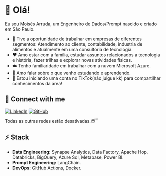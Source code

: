 # 👋 Olá!

Eu sou Moisés Arruda, um Engenheiro de Dados/Prompt nascido e criado em São Paulo. 

* 🔭 Tive a oportunidade de trabalhar em empresas de diferentes segmentos: Atendimento ao cliente, contabilidade, industria de alimentos e atualmente em uma consultoria de tecnologia. 
* ❤️ Amo estar com a família, estudar assuntos relacionados a tecnologia e história, fazer trilhas e explorar novas atividades físicas.
* ☁️ Tenho familiaridade em trabalhar com a nuvem Microsoft Azure.
* 💬 Amo falar sobre o que venho estudando e aprendendo.
* 📘 Estou iniciando uma conta no TikTok(não julgue kk) para compartilhar conhecimentos da área!


## 🔗 Connect with me
[![LinkedIn](https://img.shields.io/badge/linkedin-%230077B5.svg?style=for-the-badge&logo=linkedin&logoColor=white)](https://www.linkedin.com/in/dataengineer-moisesarruda/)
[![GitHub](https://img.shields.io/badge/github-%23121011.svg?style=for-the-badge&logo=github&logoColor=white)](https://github.com/MoisesArruda)

Todas as outras redes estão desativadas.😴 

## ⚡ Stack

* **Data Engineering:** Synapse Analytics, Data Factory, Apache Hop, Databricks, BigQuery, Azure Sql, Metabase, Power BI.
* **Prompt Engineering:** LangChain. 
* **DevOps:** GitHub Actions, Docker.
